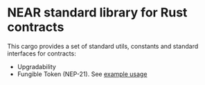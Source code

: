 # NEAR standard library for Rust contracts

This cargo provides a set of standard utils, constants and standard interfaces for contracts:
 - Upgradability
 - Fungible Token (NEP-21). See [example usage](../examples/fungible-token)

